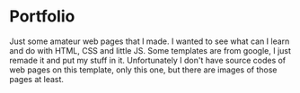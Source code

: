 # Portfolio
Just some amateur web pages that I made. I wanted to see what can I learn and do with HTML, CSS and little JS. Some templates are from google, I just remade it and put my stuff in it.
Unfortunately I don't have source codes of web pages on this template, only this one, but there are images of those pages at least.
